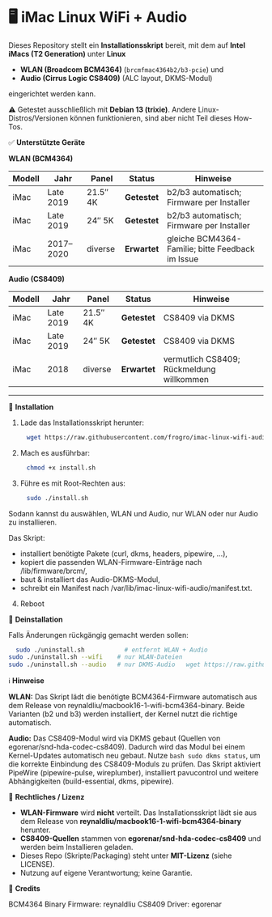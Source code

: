 # 🖥️ iMac Linux WiFi + Audio 
Dieses Repository stellt ein **Installationsskript** bereit, mit dem auf **Intel iMacs (T2 Generation)** unter **Linux** 

- **WLAN (Broadcom BCM4364)** (`brcmfmac4364b2/b3-pcie`) und
- **Audio (Cirrus Logic CS8409)** (ALC layout, DKMS-Modul)

eingerichtet werden kann. 

⚠️ Getestet ausschließlich mit **Debian 13 (trixie)**. Andere Linux-Distros/Versionen können funktionieren, sind aber nicht Teil dieses How-Tos.

✅ **Unterstützte Geräte**

**WLAN (BCM4364)**

| Modell | Jahr      | Panel    | Status       | Hinweise                                         |
| ------ | --------- | -------- | ------------ | ------------------------------------------------ |
| iMac   | Late 2019 | 21.5″ 4K | **Getestet** | b2/b3 automatisch; Firmware per Installer        |
| iMac   | Late 2019 | 24″ 5K   | **Getestet** | b2/b3 automatisch; Firmware per Installer        |
| iMac   | 2017–2020 | diverse  | **Erwartet** | gleiche BCM4364-Familie; bitte Feedback im Issue |

**Audio (CS8409)**

| Modell | Jahr      | Panel    | Status       | Hinweise                                  |
| ------ | --------- | -------- | ------------ | ----------------------------------------- |
| iMac   | Late 2019 | 21.5″ 4K | **Getestet** | CS8409 via DKMS                           |
| iMac   | Late 2019 | 24″ 5K   | **Getestet** | CS8409 via DKMS                           |
| iMac   | 2018      | diverse  | **Erwartet** | vermutlich CS8409; Rückmeldung willkommen |


---

🚀 **Installation**

1. Lade das Installationsskript herunter:
```bash
     wget https://raw.githubusercontent.com/frogro/imac-linux-wifi-audio/main/install.sh
```

2. Mach es ausführbar:
```bash
     chmod +x install.sh
```

3. Führe es mit Root-Rechten aus:
```bash
     sudo ./install.sh
```
Sodann kannst du auswählen, WLAN und Audio, nur WLAN oder nur Audio zu installieren.

Das Skript:

- installiert benötigte Pakete (curl, dkms, headers, pipewire, …),
- kopiert die passenden WLAN-Firmware-Einträge nach /lib/firmware/brcm/,
- baut & installiert das Audio-DKMS-Modul,
- schreibt ein Manifest nach /var/lib/imac-linux-wifi-audio/manifest.txt.

4. Reboot

🔧 **Deinstallation**

Falls Änderungen rückgängig gemacht werden sollen:

```bash
  sudo ./uninstall.sh           # entfernt WLAN + Audio
sudo ./uninstall.sh --wifi    # nur WLAN-Dateien
sudo ./uninstall.sh --audio   # nur DKMS-Audio   wget https://raw.githubusercontent.com/frogro/imac-linux-wifi-audio/main/uninstall.sh


```

ℹ️ **Hinweise**

**WLAN:**
Das Skript lädt die benötigte BCM4364-Firmware automatisch aus dem Release von reynaldliu/macbook16-1-wifi-bcm4364-binary. Beide Varianten (b2 und b3) werden installiert, der Kernel nutzt die richtige automatisch.

**Audio:**
Das CS8409-Modul wird via DKMS gebaut (Quellen von egorenar/snd-hda-codec-cs8409). Dadurch wird das Modul bei einem Kernel-Updates automatisch neu gebaut. Nutze ```bash sudo dkms status```, um die korrekte Einbindung des CS8409-Moduls zu prüfen. Das Skript aktiviert PipeWire (pipewire-pulse, wireplumber), installiert pavucontrol und weitere Abhängigkeiten (build-essential, dkms, pipewire).

📜 **Rechtliches / Lizenz** 

- **WLAN-Firmware** wird **nicht** verteilt. Das Installationsskript lädt sie aus dem Release von **reynaldliu/macbook16-1-wifi-bcm4364-binary** herunter.
- **CS8409-Quellen** stammen von **egorenar/snd-hda-codec-cs8409** und werden beim Installieren geladen.
- Dieses Repo (Skripte/Packaging) steht unter **MIT-Lizenz** (siehe LICENSE).
- Nutzung auf eigene Verantwortung; keine Garantie.

🚀 **Credits**

BCM4364 Binary Firmware: reynaldliu
CS8409 Driver: egorenar
